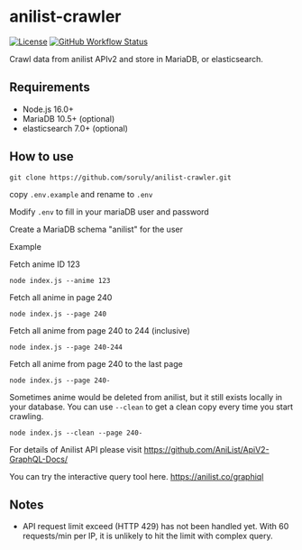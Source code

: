 # anilist-crawler

[![License](https://img.shields.io/github/license/soruly/anilist-crawler.svg?style=flat-square)](https://github.com/soruly/anilist-crawler/blob/master/LICENSE)
[![GitHub Workflow Status](https://img.shields.io/github/workflow/status/soruly/anilist-crawler/Node.js%20CI?style=flat-square)](https://github.com/soruly/anilist-crawler/actions)

Crawl data from anilist APIv2 and store in MariaDB, or elasticsearch.

## Requirements

- Node.js 16.0+
- MariaDB 10.5+ (optional)
- elasticsearch 7.0+ (optional)

## How to use

`git clone https://github.com/soruly/anilist-crawler.git`

copy `.env.example` and rename to `.env`

Modify `.env` to fill in your mariaDB user and password

Create a MariaDB schema "anilist" for the user

Example

Fetch anime ID 123

`node index.js --anime 123`

Fetch all anime in page 240

`node index.js --page 240`

Fetch all anime from page 240 to 244 (inclusive)

`node index.js --page 240-244`

Fetch all anime from page 240 to the last page

`node index.js --page 240-`

Sometimes anime would be deleted from anilist, but it still exists locally in your database. You can use `--clean` to get a clean copy every time you start crawling.

`node index.js --clean --page 240-`

For details of Anilist API please visit https://github.com/AniList/ApiV2-GraphQL-Docs/

You can try the interactive query tool here. https://anilist.co/graphiql

## Notes

- API request limit exceed (HTTP 429) has not been handled yet. With 60 requests/min per IP, it is unlikely to hit the limit with complex query.
